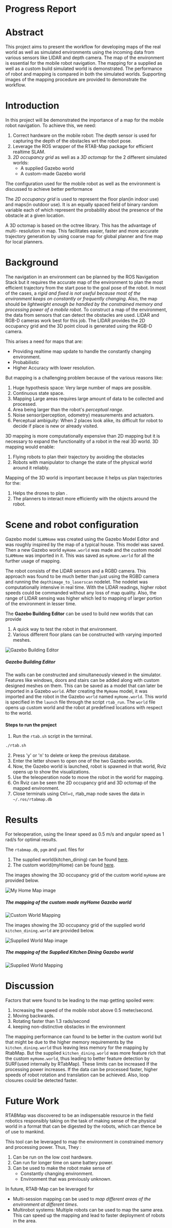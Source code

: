# Progress Report

# Abstract

This project aims to present the workflow for developing maps of the real world as well as simulated environments using the incoming data from various sensors like LIDAR and depth camera. The map of the environment is essential for the mobile robot navigation. The mapping for a supplied as well as a custom build simulated world is demonstrated. The performance of robot and mapping is compared in both the simulated worlds. Supporting images of the mapping procedure are provided to demonstrate the workflow.


# Introduction

In this project will be demonstrated the importance of a map for the mobile robot navigation. To achieve this, we need:
1. Correct hardware on the mobile robot: The depth sensor is used for capturing the depth of the obstacles wrt the robot pose.
2. Leverage the ROS wrapper of the RTAB-Map package for efficient realtime SLAM.
3. *2D occupancy grid* as well as a *3D octomap* for the 2 different simulated worlds:
	* A supplied Gazebo world
	* A custom-made Gazebo world

The configuration used for the mobile robot as well as the environment is discussed to achieve better performance

The *2D occupancy grid* is used to represent the floor plan(in indoor use) and maps(in outdoor use). It is an equally spaced field of binary random variable each of which represent the probability about the presence of the obstacle at a given location.

A 3D octomap is based on the octree library. This has the advantage of multi- resolution in map. This facilitates easier, faster and more accurate trajectory generation by using coarse map for global planner and fine map for local planners.



# Background

The navigation in an environment can be planned by the ROS Navigation Stack but it requires the accurate map of the environment to plan the most efficient trajectory from the start pose to the goal pose of the robot.
In most of the cases, a *rigid and fixed is not useful because most of the environment keeps on constantly or frequently changing*. Also, the map should be *lightweight enough be handled by the constrained memory and processing power of a mobile robot*.
To construct a map of the environment, the data from sensors that can detect the obstacles are used. LIDAR and RGB-D cameras work best for this job. The LIDAR provides the 2D occupancy grid and the 3D point cloud is generated using the RGB-D camera.

This arises a need for maps that are:

* Providing realtime map update to handle the constantly changing environment.
* Probabilistic
* Higher Accuracy with lower resolution.

But mapping is a challenging problem because of the various reasons like:

1. Huge hypothesis space: Very large number of maps are possible.
2. Continuous state space.
3. Mapping Large areas requires large amount of data to be collected and processed.  
4. Area being larger than the robot's _perceptual range_.
5. Noise sensor(perception, odometry) measurements and actuators.
6. Perceptual ambiguity: When 2 places look alike, its difficult for robot to decide if place is new or already visited.


<!-- Collect instantaneous poses and obstacles 
Form resulting map
Localize the robot wrt the known map.
 -->

3D mapping is more computationally expensive than 2D mapping but it is necessary to expand the functionality of a robot in the real 3D world. 3D mapping would enable:
1. Flying robots to plan their trajectory by avoiding the obstacles 
2. Robots with manipulator to change the state of the physical world around it reliably.

Mapping of the 3D world is important because it helps us plan trajectories for the:
1. Helps the drones to plan .
2. The planners to interact more efficiently with the objects around the robot.


# Scene and robot configuration
Gazebo model `SLAMHome` was created using the Gazebo Model Editor and was roughly inspired by the map of a typical house. This model was saved. Then a new Gazebo world `myHome.world` was made and the custom model `SLAMHome` was imported in it. This was saved as `myHome.world` for all the further usage of mapping.

The robot consists of the LIDAR sensors and a RGBD camera. This approach was found to be much better than just using the RGBD camera and running the `depthimage_to_laserscan` nodelet. The nodelet was computationally intensive in real time. With the LIDAR readings, higher robot speeds could be commanded without any loss of map quality. Also, the range of LIDAR sensing was higher which led to mapping of larger portion of the environment in lesser time.


The **Gazebo Building Editor** can be used to build new worlds that can provide 
1. A quick way to test the robot in that environment.
2. Various different floor plans can be constructed with varying imported meshes.

![Gazebo Building Editor](media/gazeboBuildingEditor.png)

##### Gazebo Building Editor

The walls can be constructed and simultaneously viewed in the simulator. Features like windows, doors and stairs can be added along with custom designed meshes on them. This can be saved as a model that can later be imported in a Gazebo `world`. After creating the `MyHome` model, it was imported and the robot in the Gazebo `world` named `myHome.world`. This world is specified in the `launch` file through the script `rtab_run`. The `world` file opens up custom world and the robot at predefined locations with respect to the world.

#### Steps to run the project

1. Run the `rtab.sh` script in the terminal.

```sh
./rtab.sh
```

2. Press 'y' or 'n' to delete or keep the previous database.
3. Enter the letter shown to open one of the two Gazebo worlds.
4. Now, the Gazebo world is launched, robot is spawned in that world, Rviz opens up to show the visualizations.
5. Use the teleoperation node to move the robot in the world for mapping.
6. On Rviz can be seen the 2D occupancy grid and 3D octomap of the mapped environment.
7. Close terminals using Ctrl+c, rtab_map node saves the data in `~/.ros/rtabmap.db`

# Results

For teleoperation, using the linear speed as 0.5 m/s and angular speed as 1 rad/s for optimal results.

The `rtabmap.db`, `pgm` and `yaml` files for
1. The supplied world(kitchen_dining) can be found [here](https://drive.google.com/open?id=1itZbIdIlh9kvhpiWelsUZFzgV-x0vX6L).
2. The custom world(myHome) can be found [here](https://drive.google.com/open?id=1mbffNhK0Q41BJGNbQ1cTVeG6FuRwtG-B).

The images showing the 3D occupancy grid of the custom world `myHome` are provided below.

![My Home Map image](media/myHome20June1AM1.png) 

##### The mapping of the custom made myHome Gazebo world 

![Custom World Mapping](media/customWorld.gif) 

The images showing the 3D occupancy grid of the supplied world `kitchen_dining.world` are provided below.

![Supplied World Map image](media/kitchenMap1.png) 

##### The mapping of the Supplied Kitchen Dining Gazebo world 

![Supplied World Mapping](media/suppliedWorld.gif) 


# Discussion 

Factors that were found to be leading to the map getting spoiled were:

1. Increasing the speed of the mobile robot above 0.5 meter/second.
2. Moving backwards.
3. Rotating faster than 1.3 rads/second
4. keeping non-distinctive obstacles in the environment

The mapping performance can found to be better in the custom world but that might be due to the higher memory requirements by the `kitchen_dining.world` thus leaving less memory for the mapping by RtabMap. But the supplied `kitchen_dining.world` was more feature rich that the custom `myHome.world`, thus leading to better feature detection by SURF(used internally by RTabMap).
These limits can be increased If the processing power increases. If the data can be processed faster, higher speeds of robot rotation and translation can be achieved. Also, loop closures could be detected faster.

# Future Work
RTABMap was discovered to be an indispensable resource in the field robotics responsibly taking on the task of making sense of the physical world in a format that can be digested by the robots, which can thence be of use to mankind.
  
This tool can be leveraged to map the environment in constrained memory and processing power. Thus, They :

1. Can be run on the low cost hardware.
2. Can run for longer time on same battery power.
3. Can be used to make the robot make sense of
	* Constantly changing environment. 
	* Environment that was previously unknown.

In future, RTAB-Map can be leveraged for 
* Multi-session mapping can be used to *map different areas of the environment at different times*.
*  Multirobot systems: Multiple robots can be used to map the same area. This can speed up the mapping and lead to faster deployment of robots in the area.


